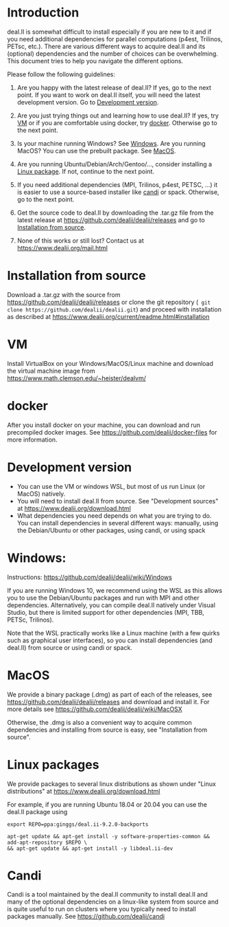 # Introduction

deal.II is somewhat difficult to install especially if you are new to it and
if you need additional dependencies for parallel computations (p4est,
Trilinos, PETsc, etc.). There are various different ways to acquire deal.II and
its (optional) dependencies and the number of choices can be overwhelming. This document tries to help you navigate the
different options.

Please follow the following guidelines:

1. Are you happy with the latest release of deal.II? If yes, go to the next
   point. If you want to work on deal.II itself, you will need the latest
   development version. Go to [Development version](https://github.com/dealii/dealii/wiki/Getting-deal.II#development-version).

2. Are you just trying things out and learning how to use deal.II? If yes, try
   [VM](https://github.com/dealii/dealii/wiki/Getting-deal.II#vm) or if you are comfortable using docker, try [docker](https://github.com/dealii/dealii/wiki/Getting-deal.II#docker). Otherwise go to
   the next point.

3. Is your machine running Windows? See [Windows](https://github.com/dealii/dealii/wiki/Getting-deal.II#windows). Are you running
   MacOS? You can use the prebuilt package. See [MacOS](https://github.com/dealii/dealii/wiki/Getting-deal.II#macos).

4. Are you running Ubuntu/Debian/Arch/Gentoo/..., consider installing a [Linux
   package](https://github.com/dealii/dealii/wiki/Getting-deal.II#linux-packages). If not, continue to the next point.

5. If you need additional dependencies (MPI, Trilinos, p4est, PETSC, ...) it
   is easier to use a source-based installer like [candi](https://github.com/dealii/dealii/wiki/Getting-deal.II#candi) or spack. Otherwise,
   go to the next point.

6. Get the source code to deal.II by downloading the .tar.gz file from the latest release at
     https://github.com/dealii/dealii/releases
   and go to [Installation from source](https://github.com/dealii/dealii/wiki/Getting-deal.II#installation-from-source).

7. None of this works or still lost? Contact us at https://www.dealii.org/mail.html

# Installation from source
  Download a .tar.gz with the source from
  https://github.com/dealii/dealii/releases or clone the git repository (``
  git clone https://github.com/dealii/dealii.git``) and proceed with
  installation as described at
  https://www.dealii.org/current/readme.html#installation

# VM
 Install VirtualBox on your Windows/MacOS/Linux machine and download the
 virtual machine image from https://www.math.clemson.edu/~heister/dealvm/

# docker
  After you install docker on your machine, you can download and run
  precompiled docker images. See https://github.com/dealii/docker-files for
  more information.

# Development version
  - You can use the VM or windows WSL, but most of us run Linux (or MacOS) natively.
  - You will need to install deal.II from source. See "Development sources" at
    https://www.dealii.org/download.html
  - What dependencies you need depends on what you are trying to do. You can
    install dependencies in several different ways: manually, using the
    Debian/Ubuntu or other packages, using candi, or using spack

# Windows:
  Instructions: https://github.com/dealii/dealii/wiki/Windows

  If you are running Windows 10, we recommend using the WSL as this allows you
  to use the Debian/Ubuntu packages and run with MPI and other
  dependencies. Alternatively, you can compile deal.II natively under Visual
  Studio, but there is limited support for other dependencies (MPI, TBB,
  PETSc, Trilinos).  

  Note that the WSL practically works like a Linux machine (with a few quirks such
  as graphical user interfaces), so you can install dependencies (and deal.II)
  from source or using candi or spack.

# MacOS
  We provide a binary package (.dmg) as part of each of the releases, see
  https://github.com/dealii/dealii/releases and download and install it.
  For more details see https://github.com/dealii/dealii/wiki/MacOSX

  Otherwise, the .dmg is also a convenient way to acquire common dependencies
  and installing from source is easy, see "Installation from source".

# Linux packages

  We provide packages to several linux distributions as shown under 
  "Linux distributions" at https://www.dealii.org/download.html

  For example, if you are running Ubuntu 18.04 or 20.04 you can use the deal.II package using

```
export REPO=ppa:ginggs/deal.ii-9.2.0-backports

apt-get update && apt-get install -y software-properties-common && add-apt-repository $REPO \
&& apt-get update && apt-get install -y libdeal.ii-dev
```

# Candi
  Candi is a tool maintained by the deal.II community to install deal.II and
  many of the optional dependencies on a linux-like system from source and is
  quite useful to run on clusters where you typically need to install
  packages manually.
  See https://github.com/dealii/candi
